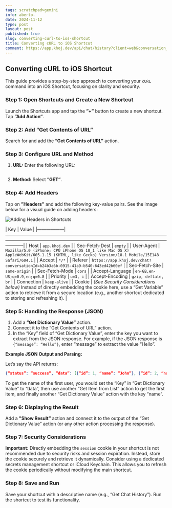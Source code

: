 ```yaml
---
tags: scratchpad>gemini
info: aberto.
date: 2024-11-12
type: post
layout: post
published: true
slug: converting-curl-to-ios-shortcut
title: Converting cURL to iOS Shortcut
comment: https://app.khoj.dev/api/chat/history?client=web&conversation_id=b24b3a6b-0915-41a9-b540-643ed42b60ef
---
```


## Converting cURL to iOS Shortcut

This guide provides a step-by-step approach to converting your `cURL` command into an iOS Shortcut, focusing on clarity and security.

### Step 1: Open Shortcuts and Create a New Shortcut

Launch the Shortcuts app and tap the **”+”** button to create a new shortcut.  Tap **”Add Action”**.

### Step 2: Add “Get Contents of URL”

Search for and add the **”Get Contents of URL”** action.

### Step 3: Configure URL and Method

1. **URL:**  Enter the following URL:
   ```
   ```
2. **Method:** Select **”GET”**.

### Step 4: Add Headers

Tap on **”Headers”** and add the following key-value pairs.  See the image below for a visual guide on adding headers:

![Adding Headers in Shortcuts](https://i.imgur.com/7F1t5bD.png)

| Key             | Value                                                                                                                                                                                                                         |
|——————|————————————————————————————————————————————————————————————————————————————|
| Host            | `app.khoj.dev`                                                                                                                                                                                                              |
| Sec-Fetch-Dest  | `empty`                                                                                                                                                                                                               |
| User-Agent      | `Mozilla/5.0 (iPhone; CPU iPhone OS 18_1 like Mac OS X) AppleWebKit/605.1.15 (KHTML, like Gecko) Version/18.1 Mobile/15E148 Safari/604.1`                                                                              |
| Accept          | `*/*`                                                                                                                                                                                                                  |
| Referer         | `https://app.khoj.dev/chat?conversationId=b24b3a6b-0915-41a9-b540-643ed42b60ef`                                                                                                                                      |
| Sec-Fetch-Site   | `same-origin`                                                                                                                                                                                                             |
| Sec-Fetch-Mode  | `cors`                                                                                                                                                                                                                  |
| Accept-Language | `en-GB,en-US;q=0.9,en;q=0.8`                                                                                                                                                                                                |
| Priority        | `u=3, i`                                                                                                                                                                                                                 |
| Accept-Encoding | `gzip, deflate, br`                                                                                                                                                                                                         |
| Connection      | `keep-alive`                                                                                                                                                                                                             |
| Cookie          |  *(See Security Considerations below)*  Instead of directly embedding the cookie here, use a “Get Variable” action to retrieve it from a secure location (e.g., another shortcut dedicated to storing and refreshing it). |


### Step 5: Handling the Response (JSON)

1. Add a **”Get Dictionary Value”** action.
2. Connect it to the “Get Contents of URL” action.
3. In the “Key” field of “Get Dictionary Value”, enter the key you want to extract from the JSON response.  For example, if the JSON response is `{“message”: “Hello”}`, enter “message” to extract the value “Hello”.

**Example JSON Output and Parsing:**

Let’s say the API returns:

```json
{“status”: “success”, “data”: [{“id”: 1, “name”: “John”}, {“id”: 2, “name”: “Jane”}]}
```

To get the name of the first user, you would set the “Key” in “Get Dictionary Value” to “data”, then use another “Get Item from List” action to get the first item, and finally another “Get Dictionary Value” action with the key “name”.

### Step 6: Displaying the Result

Add a **”Show Result”** action and connect it to the output of the “Get Dictionary Value” action (or any other action processing the response).

### Step 7: Security Considerations

**Important:** Directly embedding the `session` cookie in your shortcut is not recommended due to security risks and session expiration.  Instead, store the cookie securely and retrieve it dynamically.  Consider using a dedicated secrets management shortcut or iCloud Keychain.  This allows you to refresh the cookie periodically without modifying the main shortcut.

### Step 8: Save and Run

Save your shortcut with a descriptive name (e.g., “Get Chat History”).  Run the shortcut to test its functionality.